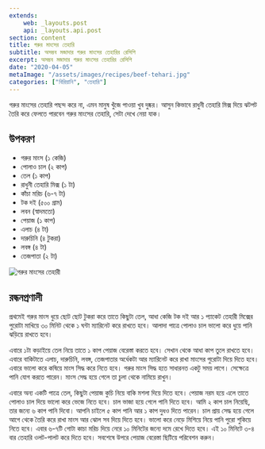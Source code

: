 ```yaml
---
extends:
    web: _layouts.post
    api: _layouts.api.post
section: content
title: গরুর মাংসের তেহারি
subtitle: অসম্ভব মজাদার গরুর মাংসের তেহারির রেসিপি
excerpt: অসম্ভব মজাদার গরুর মাংসের তেহারির রেসিপি
date: "2020-04-05"
metaImage: "/assets/images/recipes/beef-tehari.jpg"
categories: ["বিরিয়ানি", "তেহারি"]
---
```


গরুর মাংসের তেহারি পছন্দ করে না, এমন মানুষ খুঁজে পাওয়া খুব দুষ্কর। আসুন কিভাবে রাধুনী তেহারি মিক্স দিয়ে
ঝটপট তৈরি করে ফেলতে পারবেন গরুর মাংসের তেহারি, সেটা দেখে নেয়া যাক।

## উপকরণ

- গরুর মাংস (১ কেজি)
- পোলাও চাল (২ কাপ)
- তেল (১ কাপ)
- রাধুনী তেহারি মিক্স (১ টা)
- কাঁচা মরিচ (৬-৭ টা)
- টক দই (৫০০ গ্রাম)
- লবন (স্বাদমতো)
- পেয়াজ (১ কাপ)
- এলাচ (৪ টা)
- দারুচিনি (৪ টুকরা)
- লবঙ্গ (৪ টা)
- তেজপাতা (২ টা)

![গরুর মাংসের তেহারী](/assets/images/recipes/beef-tehari.jpg)

## রন্ধনপ্রণালী

প্রথমেই গরুর মাংস ধুয়ে ছোট ছোট টুকরা করে তাতে কিছুটা তেল, আধা কেজি টক দই আর ১ প্যাকেট তেহারী মিক্সের
পুরোটা মাখিয়ে ৩০ মিনিট থেকে ১ ঘন্টা ম্যারিনেট করে রাখতে হবে। আলাদা পাত্রে পোলাও চাল ভালো করে ধুয়ে পানি
ঝড়িয়ে রাখতে হবে।

এবারে ১টা কড়াইয়ে তেল নিয়ে তাতে ১ কাপ পেয়াজ বেরেস্তা করতে হবে। সেখান থেকে আধা কাপ তুলে রাখতে হবে।
এবারে বাকিটাতে এলাচ, দারুচিনি, লবঙ্গ, তেজপাতার অর্ধেকটা আর ম্যারিনেট করে রাখা মাংসের পুরোটা দিয়ে দিতে
হবে। এবারে ভালো করে কষিয়ে মাংস সিদ্ধ করে নিতে হবে। গরুর মাংস সিদ্ধ হতে সাধারনত একটু সময় লাগে।
সেক্ষেত্রে পানি যোগ করতে পারেন। মাংস সেদ্ধ হয়ে গেলে তা চুলা থেকে নামিয়ে রাখুন।

এবারে অন্য একটি পাত্রে তেল, কিছুটা পেয়াজ কুচি নিয়ে বাকি মশলা দিয়ে দিতে হবে। পেয়াজ নরম হয়ে এলে তাতে
পোলাও চাল দিয়ে ভালো করে ভেজে নিতে হবে। চাল ভাজা হয়ে গেলে পানি দিতে হবে। আমি ২ কাপ চাল নিয়েছি,
তার জন্যে ৬ কাপ পানি দিবো। আপনি চাইলে ৫ কাপ পানি আর ১ কাপ দুধও দিতে পারেন। চাল প্রায় সেদ্ধ হয়ে
গেলে আগে থেকে তৈরি করে রাখা মাংস আর ঝোল সব দিয়ে দিতে হবে। ভালো করে নেড়ে মিশিয়ে নিয়ে পানি পুরো
শুকিয়ে নিতে হবে। এবার ৬-৭টি গোটা কাচা মরিচ দিয়ে নেরে ১০ মিনিটের জন্যে দমে রেখে দিতে হবে। এই ১০ মিনিটে
৩-৪ বার তেহারি ওলট-পালট করে দিতে হবে। সবশেষে উপরে পেয়াজ বেরেস্তা ছিটিয়ে পরিবেশন করুন।
